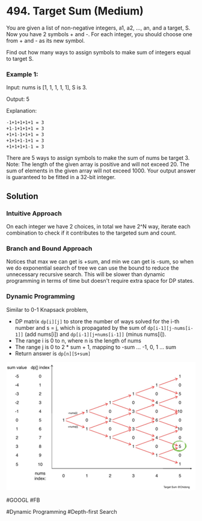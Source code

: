 # 494. Target Sum (Medium)

You are given a list of non-negative integers, a1, a2, ..., an, and a target, S. Now you have 2 symbols + and -. For each integer, you should choose one from + and - as its new symbol.

Find out how many ways to assign symbols to make sum of integers equal to target S.

### Example 1:

Input: nums is [1, 1, 1, 1, 1], S is 3.

Output: 5

Explanation: 
```
-1+1+1+1+1 = 3
+1-1+1+1+1 = 3
+1+1-1+1+1 = 3
+1+1+1-1+1 = 3
+1+1+1+1-1 = 3
```

There are 5 ways to assign symbols to make the sum of nums be target 3.
Note:
The length of the given array is positive and will not exceed 20.
The sum of elements in the given array will not exceed 1000.
Your output answer is guaranteed to be fitted in a 32-bit integer.

## Solution
### Intuitive Approach
On each integer we have 2 choices, in total we have 2^N way, iterate each combination to check if it contributes to the targeted sum and count.

### Branch and Bound Approach
Notices that max we can get is +sum, and min we can get is -sum, so when we do exponential search of tree we can use the bound to reduce the unnecessary recursive search. This will be slower than dynamic programming in terms of time but doesn't require extra space for DP states.

### Dynamic Programming
Similar to 0-1 Knapsack problem, 
- DP matrix `dp[i][j]` to store the number of ways solved for the i-th number and s = j, which is propagated by the sum of `dp[i-1][j-nums[i-1]]` (add nums[i]) and `dp[i-1][j+nums[i-1]]` (minus nums[i]).
- The range i is 0 to n, where n is the length of nums
- The range j is 0 to 2 * sum + 1, mapping to -sum ... -1, 0, 1 ... sum
- Return answer is `dp[n][S+sum]`

![Pic](find_target_sum_ways.jpg)

#GOOGL #FB

#Dynamic Programming #Depth-first Search

